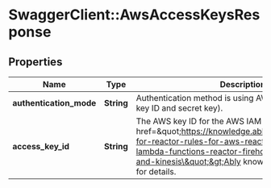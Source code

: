 # SwaggerClient::AwsAccessKeysResponse

## Properties
Name | Type | Description | Notes
------------ | ------------- | ------------- | -------------
**authentication_mode** | **String** | Authentication method is using AWS credentials (AWS key ID and secret key). | [optional] 
**access_key_id** | **String** | The AWS key ID for the AWS IAM user. See this &lt;a href&#x3D;\&quot;https://knowledge.ably.com/authentication-for-reactor-rules-for-aws-reactor-events-for-lambda-functions-reactor-firehose-for-aws-sqs-and-kinesis\&quot;&gt;Ably knowledge base article&lt;/a&gt; for details. | [optional] 

